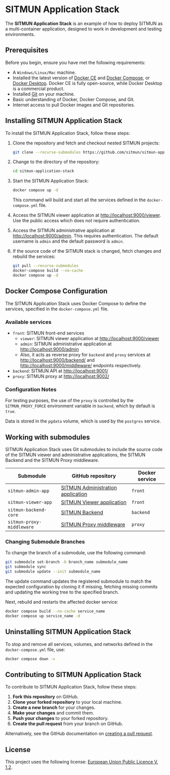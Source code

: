 # SITMUN Application Stack

The **SITMUN Application Stack** is an example of how to deploy SITMUN as a multi-container application, designed to work in development and testing environments.

## Prerequisites

Before you begin, ensure you have met the following requirements:

- A `Windows/Linux/Mac` machine.
- Installed the latest version of [Docker CE](https://docs.docker.com/engine/install/) and [Docker Compose](https://docs.docker.com/compose/install/), or [Docker Desktop](https://www.docker.com/products/docker-desktop/).
  Docker CE is fully open-source, while Docker Desktop is a commercial product.
- Installed [Git](https://git-scm.com/book/en/v2/Getting-Started-Installing-Git) on your machine.
- Basic understanding of Docker, Docker Compose, and Git.
- Internet access to pull Docker images and Git repositories.

## Installing SITMUN Application Stack

To install the SITMUN Application Stack, follow these steps:

1. Clone the repository and fetch and checkout nested SITMUN projects:
    ```bash
    git clone --recurse-submodules https://github.com/sitmun/sitmun-application-stack.git
    ```

2. Change to the directory of the repository:
    ```bash
    cd sitmun-application-stack
    ```

3. Start the SITMUN Application Stack:
    ```bash
    docker compose up -d
    ```
   This command will build and start all the services defined in the `docker-compose.yml` file.

4. Access the SITMUN viewer application at [http://localhost:9000/viewer](http://localhost:9000/viewer). 
   Use the public access which does not require authentication.

5. Access the SITMUN administrative application at [http://localhost:9000/admin](http://localhost:9000/admin).
   This requires authentication. The default username is `admin` and the default password is `admin`.

6. If the source code of the SITMUN stack is changed, fetch changes and rebuild the services:
    ```bash
    git pull --recurse-submodules
    docker-compose build --no-cache
    docker compose up -d
    ```

## Docker Compose Configuration

The SITMUN Application Stack uses Docker Compose to define the services, specified in the `docker-compose.yml` file.

### Available services

- `front`: SITMUN front-end services
  - `viewer`: SITMUN viewer application at <http://localhost:9000/viewer>
  - `admin`: SITMUN administrative application at <http://localhost:9000/admin>
  - Also, it acts as reverse proxy for `backend` and `proxy` services at <http://localhost:9000/backend/> and <http://localhost:9000/middleware/> endpoints respectively. 
- `backend`: SITMUN API at [http://localhost:9001/](http://localhost:9001/)
- `proxy`: SITMUN proxy at [http://localhost:9002/](http://localhost:9002/)

### Configuration Notes

For testing purposes, the use of the `proxy` is controlled by the `SITMUN_PROXY_FORCE` environment variable in `backend`, which by default is `true`.

Data is stored in the `pgdata` volume, which is used by the `postgres` service.

## Working with submodules

SITMUN Application Stack uses Git submodules to include the source code of the SITMUN viewer and administrative applications, the SITMUN Backend and the SITMUN Proxy middleware.

| Submodule                 | GitHub repository                                                                   | Docker service |
|---------------------------|-------------------------------------------------------------------------------------|----------------|
| `sitmun-admin-app`        | [SITMUN Administration application](https://github.com/sitmun/sitmun-admin-app.git) | `front`        |
| `sitmun-viewer-app`       | [SITMUN Viewer application](https://github.com/sitmun/sitmun-viewer-app.git)        | `front`        |
| `sitmun-backend-core`     | [SITMUN Backend](https://github.com/sitmun/sitmun-backend-core.git)                 | `backend`      |
| `sitmun-proxy-middleware` | [SITMUN Proxy middleware](https://github.com/sitmun/sitmun-proxy-middleware.git)    | `proxy`        |

### Changing Submodule Branches

To change the branch of a submodule, use the following command:

```bash
git submodule set-branch -b branch_name submodule_name
git submodule sync
git submodule update --init submodule_name
```

The update command updates the registered submodule to match the expected configuration by cloning it if missing, fetching missing commits and updating the working tree to the specified branch.

Next, rebuild and restarts the affected docker service:

```bash
docker compose build --no-cache service_name
docker compose up service_name -d
```

## Uninstalling SITMUN Application Stack

To stop and remove all services, volumes, and networks defined in the `docker-compose.yml` file, use:
```bash
docker compose down -v
```

## Contributing to SITMUN Application Stack

To contribute to SITMUN Application Stack, follow these steps:

1. **Fork this repository** on GitHub.
2. **Clone your forked repository** to your local machine.
3. **Create a new branch** for your changes.
4. **Make your changes** and commit them.
5. **Push your changes** to your forked repository.
6. **Create the pull request** from your branch on GitHub.

Alternatively, see the GitHub documentation on [creating a pull request](https://help.github.com/en/github/collaborating-with-issues-and-pull-requests/creating-a-pull-request).

## License

This project uses the following license: [European Union Public Licence V. 1.2](LICENSE).
